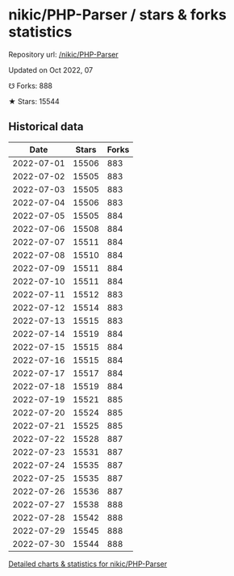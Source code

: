 # nikic/PHP-Parser / stars & forks statistics

Repository url: [/nikic/PHP-Parser](https://github.com/nikic/PHP-Parser)

Updated on Oct 2022, 07

☋ Forks: 888

★ Stars: 15544

## Historical data
| Date | Stars | Forks |
|------|-------|-------|
| 2022-07-01 | 15506 | 883 | 
| 2022-07-02 | 15505 | 883 | 
| 2022-07-03 | 15505 | 883 | 
| 2022-07-04 | 15506 | 883 | 
| 2022-07-05 | 15505 | 884 | 
| 2022-07-06 | 15508 | 884 | 
| 2022-07-07 | 15511 | 884 | 
| 2022-07-08 | 15510 | 884 | 
| 2022-07-09 | 15511 | 884 | 
| 2022-07-10 | 15511 | 884 | 
| 2022-07-11 | 15512 | 883 | 
| 2022-07-12 | 15514 | 883 | 
| 2022-07-13 | 15515 | 883 | 
| 2022-07-14 | 15519 | 884 | 
| 2022-07-15 | 15515 | 884 | 
| 2022-07-16 | 15515 | 884 | 
| 2022-07-17 | 15517 | 884 | 
| 2022-07-18 | 15519 | 884 | 
| 2022-07-19 | 15521 | 885 | 
| 2022-07-20 | 15524 | 885 | 
| 2022-07-21 | 15525 | 885 | 
| 2022-07-22 | 15528 | 887 | 
| 2022-07-23 | 15531 | 887 | 
| 2022-07-24 | 15535 | 887 | 
| 2022-07-25 | 15535 | 887 | 
| 2022-07-26 | 15536 | 887 | 
| 2022-07-27 | 15538 | 888 | 
| 2022-07-28 | 15542 | 888 | 
| 2022-07-29 | 15545 | 888 | 
| 2022-07-30 | 15544 | 888 | 


[Detailed charts & statistics for nikic/PHP-Parser](https://reviewgithub.com/rep/nikic/PHP-Parser)
